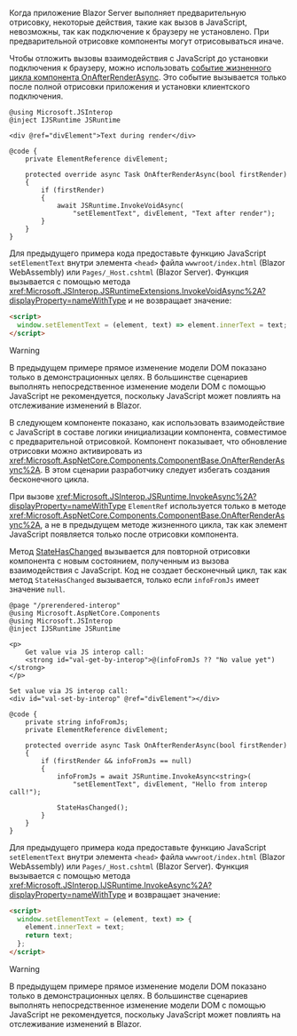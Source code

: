 ---
---
Когда приложение Blazor Server выполняет предварительную отрисовку, некоторые действия, такие как вызов в JavaScript, невозможны, так как подключение к браузеру не установлено. При предварительной отрисовке компоненты могут отрисовываться иначе.

Чтобы отложить вызовы взаимодействия с JavaScript до установки подключения к браузеру, можно использовать [событие жизненного цикла компонента OnAfterRenderAsync](xref:blazor/components/lifecycle#after-component-render). Это событие вызывается только после полной отрисовки приложения и установки клиентского подключения.

```cshtml
@using Microsoft.JSInterop
@inject IJSRuntime JSRuntime

<div @ref="divElement">Text during render</div>

@code {
    private ElementReference divElement;

    protected override async Task OnAfterRenderAsync(bool firstRender)
    {
        if (firstRender)
        {
            await JSRuntime.InvokeVoidAsync(
                "setElementText", divElement, "Text after render");
        }
    }
}
```

Для предыдущего примера кода предоставьте функцию JavaScript `setElementText` внутри элемента `<head>` файла `wwwroot/index.html` (Blazor WebAssembly) или `Pages/_Host.cshtml` (Blazor Server). Функция вызывается с помощью метода <xref:Microsoft.JSInterop.JSRuntimeExtensions.InvokeVoidAsync%2A?displayProperty=nameWithType> и не возвращает значение:

```html
<script>
  window.setElementText = (element, text) => element.innerText = text;
</script>
```

> [!WARNING]
> В предыдущем примере прямое изменение модели DOM показано только в демонстрационных целях. В большинстве сценариев выполнять непосредственное изменение модели DOM с помощью JavaScript не рекомендуется, поскольку JavaScript может повлиять на отслеживание изменений в Blazor.

В следующем компоненте показано, как использовать взаимодействие с JavaScript в составе логики инициализации компонента, совместимое с предварительной отрисовкой. Компонент показывает, что обновление отрисовки можно активировать из <xref:Microsoft.AspNetCore.Components.ComponentBase.OnAfterRenderAsync%2A>. В этом сценарии разработчику следует избегать создания бесконечного цикла.

При вызове <xref:Microsoft.JSInterop.JSRuntime.InvokeAsync%2A?displayProperty=nameWithType> `ElementRef` используется только в методе <xref:Microsoft.AspNetCore.Components.ComponentBase.OnAfterRenderAsync%2A>, а не в предыдущем методе жизненного цикла, так как элемент JavaScript появляется только после отрисовки компонента.

Метод [StateHasChanged](xref:blazor/components/lifecycle#state-changes) вызывается для повторной отрисовки компонента с новым состоянием, полученным из вызова взаимодействия с JavaScript. Код не создает бесконечный цикл, так как метод `StateHasChanged` вызывается, только если `infoFromJs` имеет значение `null`.

```cshtml
@page "/prerendered-interop"
@using Microsoft.AspNetCore.Components
@using Microsoft.JSInterop
@inject IJSRuntime JSRuntime

<p>
    Get value via JS interop call:
    <strong id="val-get-by-interop">@(infoFromJs ?? "No value yet")</strong>
</p>

Set value via JS interop call:
<div id="val-set-by-interop" @ref="divElement"></div>

@code {
    private string infoFromJs;
    private ElementReference divElement;

    protected override async Task OnAfterRenderAsync(bool firstRender)
    {
        if (firstRender && infoFromJs == null)
        {
            infoFromJs = await JSRuntime.InvokeAsync<string>(
                "setElementText", divElement, "Hello from interop call!");

            StateHasChanged();
        }
    }
}
```

Для предыдущего примера кода предоставьте функцию JavaScript `setElementText` внутри элемента `<head>` файла `wwwroot/index.html` (Blazor WebAssembly) или `Pages/_Host.cshtml` (Blazor Server). Функция вызывается с помощью метода <xref:Microsoft.JSInterop.IJSRuntime.InvokeAsync%2A?displayProperty=nameWithType> и возвращает значение:

```html
<script>
  window.setElementText = (element, text) => {
    element.innerText = text;
    return text;
  };
</script>
```

> [!WARNING]
> В предыдущем примере прямое изменение модели DOM показано только в демонстрационных целях. В большинстве сценариев выполнять непосредственное изменение модели DOM с помощью JavaScript не рекомендуется, поскольку JavaScript может повлиять на отслеживание изменений в Blazor.
